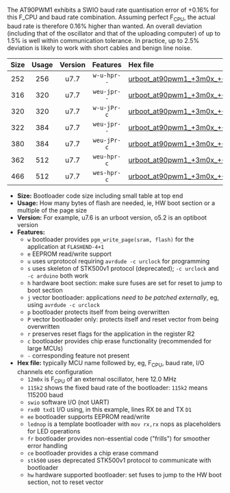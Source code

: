 The AT90PWM1 exhibits a SWIO baud rate quantisation error of +0.16% for this F_CPU and baud rate combination. Assuming perfect F<sub>CPU</sub>, the actual baud rate is therefore 0.16% higher than wanted. An overall deviation (including that of the oscillator and that of the uploading computer) of up to 1.5% is well within communication tolerance. In practice, up to 2.5% deviation is likely to work with short cables and benign line noise.

|Size|Usage|Version|Features|Hex file|
|:-:|:-:|:-:|:-:|:--|
|252|256|u7.7|`w-u-hpr--`|[urboot_at90pwm1_+3m0x_++14k4_swio_rxb0_txb1_hw.hex](https://raw.githubusercontent.com/stefanrueger/urboot.hex/main/mcus/at90pwm1/external_oscillator/fcpu_+3m0x/br_++14k4/urboot_at90pwm1_+3m0x_++14k4_swio_rxb0_txb1_hw.hex)|
|316|320|u7.7|`weu-jpr--`|[urboot_at90pwm1_+3m0x_++14k4_swio_rxb0_txb1_ee.hex](https://raw.githubusercontent.com/stefanrueger/urboot.hex/main/mcus/at90pwm1/external_oscillator/fcpu_+3m0x/br_++14k4/urboot_at90pwm1_+3m0x_++14k4_swio_rxb0_txb1_ee.hex)|
|320|320|u7.7|`w-u-jPr-c`|[urboot_at90pwm1_+3m0x_++14k4_swio_rxb0_txb1_lednop_fr_ce.hex](https://raw.githubusercontent.com/stefanrueger/urboot.hex/main/mcus/at90pwm1/external_oscillator/fcpu_+3m0x/br_++14k4/urboot_at90pwm1_+3m0x_++14k4_swio_rxb0_txb1_lednop_fr_ce.hex)|
|322|384|u7.7|`weu-jpr--`|[urboot_at90pwm1_+3m0x_++14k4_swio_rxb0_txb1_ee_lednop.hex](https://raw.githubusercontent.com/stefanrueger/urboot.hex/main/mcus/at90pwm1/external_oscillator/fcpu_+3m0x/br_++14k4/urboot_at90pwm1_+3m0x_++14k4_swio_rxb0_txb1_ee_lednop.hex)|
|380|384|u7.7|`weu-jPr-c`|[urboot_at90pwm1_+3m0x_++14k4_swio_rxb0_txb1_ee_lednop_fr_ce.hex](https://raw.githubusercontent.com/stefanrueger/urboot.hex/main/mcus/at90pwm1/external_oscillator/fcpu_+3m0x/br_++14k4/urboot_at90pwm1_+3m0x_++14k4_swio_rxb0_txb1_ee_lednop_fr_ce.hex)|
|362|512|u7.7|`weu-hpr-c`|[urboot_at90pwm1_+3m0x_++14k4_swio_rxb0_txb1_ee_lednop_fr_ce_hw.hex](https://raw.githubusercontent.com/stefanrueger/urboot.hex/main/mcus/at90pwm1/external_oscillator/fcpu_+3m0x/br_++14k4/urboot_at90pwm1_+3m0x_++14k4_swio_rxb0_txb1_ee_lednop_fr_ce_hw.hex)|
|466|512|u7.7|`wes-hpr-c`|[urboot_at90pwm1_+3m0x_++14k4_swio_rxb0_txb1_ee_lednop_fr_ce_stk500_hw.hex](https://raw.githubusercontent.com/stefanrueger/urboot.hex/main/mcus/at90pwm1/external_oscillator/fcpu_+3m0x/br_++14k4/urboot_at90pwm1_+3m0x_++14k4_swio_rxb0_txb1_ee_lednop_fr_ce_stk500_hw.hex)|

- **Size:** Bootloader code size including small table at top end
- **Usage:** How many bytes of flash are needed, ie, HW boot section or a multiple of the page size
- **Version:** For example, u7.6 is an urboot version, o5.2 is an optiboot version
- **Features:**
  + `w` bootloader provides `pgm_write_page(sram, flash)` for the application at `FLASHEND-4+1`
  + `e` EEPROM read/write support
  + `u` uses urprotocol requiring `avrdude -c urclock` for programming
  + `s` uses skeleton of STK500v1 protocol (deprecated); `-c urclock` and `-c arduino` both work
  + `h` hardware boot section: make sure fuses are set for reset to jump to boot section
  + `j` vector bootloader: applications *need to be patched externally*, eg, using `avrdude -c urclock`
  + `p` bootloader protects itself from being overwritten
  + `P` vector bootloader only: protects itself and reset vector from being overwritten
  + `r` preserves reset flags for the application in the register R2
  + `c` bootloader provides chip erase functionality (recommended for large MCUs)
  + `-` corresponding feature not present
- **Hex file:** typically MCU name followed by, eg, F<sub>CPU</sub>, baud rate, I/O channels etc configuration
  + `12m0x` is F<sub>CPU</sub> of an external oscillator, here 12.0 MHz
  + `115k2` shows the fixed baud rate of the bootloader: `115k2` means 115200 baud
  + `swio` software I/O (not UART)
  + `rxd0 txd1` I/O using, in this example, lines RX `D0` and TX `D1`
  + `ee` bootloader supports EEPROM read/write
  + `lednop` is a template bootloader with `mov rx,rx` nops as placeholders for LED operations
  + `fr` bootloader provides non-essential code ("frills") for smoother error handling
  + `ce` bootloader provides a chip erase command
  + `stk500` uses deprecated STK500v1 protocol to communicate with bootloader
  + `hw` hardware supported bootloader: set fuses to jump to the HW boot section, not to reset vector
